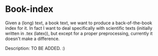 # Book-index
Given a (long) text, a book text, we want to produce a back-of-the-book index for it.
In fact I want to deal specifically with scientific texts (initially written in .tex (latex)), but except for a proper preprocessing, currently it doesn't make a difference.

Description: TO BE ADDED. :)
